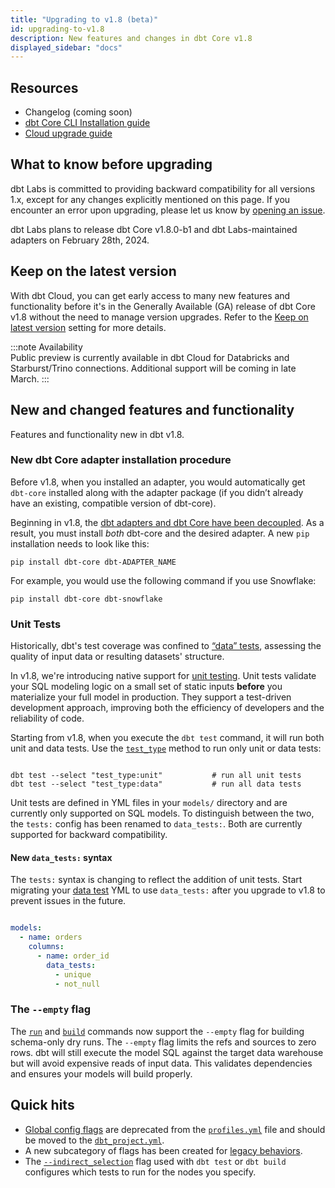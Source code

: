 ```yaml
---
title: "Upgrading to v1.8 (beta)"
id: upgrading-to-v1.8
description: New features and changes in dbt Core v1.8
displayed_sidebar: "docs"
---
```


## Resources

- Changelog (coming soon)
- [dbt Core CLI Installation guide](/docs/core/installation-overview)
- [Cloud upgrade guide](/docs/dbt-versions/upgrade-dbt-version-in-cloud)

## What to know before upgrading

dbt Labs is committed to providing backward compatibility for all versions 1.x, except for any changes explicitly mentioned on this page. If you encounter an error upon upgrading, please let us know by [opening an issue](https://github.com/dbt-labs/dbt-core/issues/new).

dbt Labs plans to release dbt Core v1.8.0-b1 and dbt Labs-maintained adapters on February 28th, 2024.

## Keep on the latest version <Lifecycle status='public preview' />

With dbt Cloud, you can get early access to many new features and functionality before it's in the Generally Available (GA) release of dbt Core v1.8 without the need to manage version upgrades. Refer to the [Keep on latest version](/docs/dbt-versions/upgrade-dbt-version-in-cloud) setting for more details.

:::note Availability  
Public preview is currently available in dbt Cloud for Databricks and Starburst/Trino connections. Additional support will be coming in late March.
:::

## New and changed features and functionality

Features and functionality new in dbt v1.8.

### New dbt Core adapter installation procedure

Before v1.8, when you installed an adapter, you would automatically get `dbt-core` installed along with the adapter package (if you didn’t already have an existing, compatible version of dbt-core).

Beginning in v1.8, the [dbt adapters and dbt Core have been decoupled](https://github.com/dbt-labs/dbt-adapters/discussions/87). As a result, you must install _both_ dbt-core and the desired adapter. A new `pip` installation needs to look like this:

```shell
pip install dbt-core dbt-ADAPTER_NAME
```

For example, you would use the following command if you use Snowflake:
```shell
pip install dbt-core dbt-snowflake
```

### Unit Tests

Historically, dbt's test coverage was confined to [“data” tests](/docs/build/data-tests), assessing the quality of input data or resulting datasets' structure.

In v1.8, we're introducing native support for [unit testing](/docs/build/unit-tests). Unit tests validate your SQL modeling logic on a small set of static inputs __before__ you materialize your full model in production. They support a test-driven development approach, improving both the efficiency of developers and the reliability of code.

Starting from v1.8, when you execute the `dbt test` command, it will run both unit and data tests. Use the [`test_type`](/reference/node-selection/methods#the-test_type-method) method to run only unit or data tests:

```shell

dbt test --select "test_type:unit"           # run all unit tests
dbt test --select "test_type:data"           # run all data tests

```

Unit tests are defined in YML files in your `models/` directory and are currently only supported on SQL models. To distinguish between the two, the `tests:` config has been renamed to `data_tests:`. Both are currently supported for backward compatibility.

#### New `data_tests:` syntax

The `tests:` syntax is changing to reflect the addition of unit tests. Start migrating your [data test](/docs/build/data-tests#new-test-syntax) YML to use `data_tests:` after you upgrade to v1.8 to prevent issues in the future.

```yml

models:
  - name: orders
    columns:
      - name: order_id
        data_tests:
          - unique
          - not_null


```

### The `--empty` flag

The [`run`](/reference/commands/run#the-`--empty`-flag) and [`build`](/reference/commands/build#the---empty-flag) commands now support the `--empty` flag for building schema-only dry runs. The `--empty` flag limits the refs and sources to zero rows. dbt will still execute the model SQL against the target data warehouse but will avoid expensive reads of input data. This validates dependencies and ensures your models will build properly.

## Quick hits

- [Global config flags](/reference/global-configs/about-global-configs) are deprecated from the [`profiles.yml`](/docs/core/connect-data-platform/profiles.yml) file and should be moved to the [`dbt_project.yml`](/reference/dbt_project.yml).
- A new subcategory of flags has been created for [legacy behaviors](/reference/global-configs/legacy-behaviors).
- The [`--indirect_selection`](/reference/global-configs/indirect-selection) flag used with `dbt test` or `dbt build` configures which tests to run for the nodes you specify.


